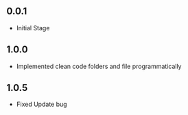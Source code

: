 ## 0.0.1

* Initial Stage
## 1.0.0

* Implemented clean code folders and file programmatically 
## 1.0.5

* Fixed Update bug